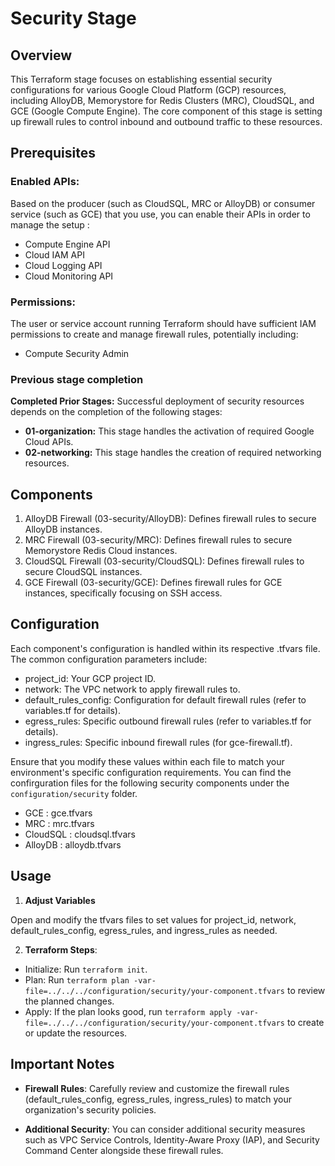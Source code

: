 # Security Stage

## Overview

This Terraform stage focuses on establishing essential security configurations for various Google Cloud Platform (GCP) resources, including AlloyDB, Memorystore for Redis Clusters (MRC), CloudSQL, and GCE (Google Compute Engine). The core component of this stage is setting up firewall rules to control inbound and outbound traffic to these resources.

## Prerequisites

### Enabled APIs:

Based on the producer (such as CloudSQL, MRC or AlloyDB) or consumer service (such as GCE) that you use, you can enable their APIs in order to manage the setup :

- Compute Engine API
- Cloud IAM API
- Cloud Logging API
- Cloud Monitoring API


### Permissions:

The user or service account running Terraform should have sufficient IAM permissions to create and manage firewall rules, potentially including:

- Compute Security Admin

### Previous stage completion

**Completed Prior Stages:** Successful deployment of security resources depends on the completion of the following stages:
  * **01-organization:** This stage handles the activation of required Google Cloud APIs.
  * **02-networking:** This stage handles the creation of required networking resources.

## Components

1. AlloyDB Firewall (03-security/AlloyDB): Defines firewall rules to secure AlloyDB instances.
2. MRC Firewall (03-security/MRC): Defines firewall rules to secure Memorystore Redis Cloud instances.
3. CloudSQL Firewall (03-security/CloudSQL): Defines firewall rules to secure CloudSQL instances.
4. GCE Firewall (03-security/GCE): Defines firewall rules for GCE instances, specifically focusing on SSH access.

## Configuration

Each component's configuration is handled within its respective .tfvars file. The common configuration parameters include:

- project_id: Your GCP project ID.
- network: The VPC network to apply firewall rules to.
- default_rules_config: Configuration for default firewall rules (refer to variables.tf for details).
- egress_rules: Specific outbound firewall rules (refer to variables.tf for details).
- ingress_rules: Specific inbound firewall rules (for gce-firewall.tf).

Ensure that you modify these values within each file to match your environment's specific configuration requirements. You can find the confirguration files for the following security components under the `configuration/security` folder.

- GCE : gce.tfvars
- MRC : mrc.tfvars
- CloudSQL : cloudsql.tfvars
- AlloyDB : alloydb.tfvars

## Usage

1. **Adjust Variables**

Open and modify the tfvars files to set values for project_id, network, default_rules_config, egress_rules, and ingress_rules as needed.

2. **Terraform Steps**:

- Initialize: Run `terraform init`.
- Plan: Run `terraform plan -var-file=../../../configuration/security/your-component.tfvars` to review the planned changes.
- Apply:  If the plan looks good, run `terraform apply -var-file=../../../configuration/security/your-component.tfvars` to create or update the resources.

## Important Notes

- **Firewall Rules**: Carefully review and customize the firewall rules (default_rules_config, egress_rules, ingress_rules) to match your organization's security policies.

- **Additional Security**: You can consider additional security measures such as VPC Service Controls, Identity-Aware Proxy (IAP), and Security Command Center alongside these firewall rules.
